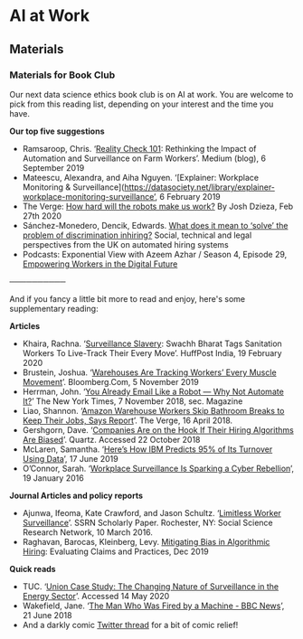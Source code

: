 AI at Work
==========

## Materials

### Materials for Book Club

Our next data science ethics book club is on AI at work. You are welcome to pick from this reading list, depending on your interest and the time you have.

**Our top five suggestions**

* Ramsaroop, Chris. ‘[Reality Check 101](https://points.datasociety.net/reality-check-101-c6e501c3b9a3): Rethinking the Impact of Automation and Surveillance on Farm Workers’. Medium (blog), 6 September 2019
* Mateescu, Alexandra, and Aiha Nguyen. ‘[Explainer: Workplace Monitoring & Surveillance](https://datasociety.net/library/explainer-workplace-monitoring-surveillance’, 6 February 2019
* The Verge: [How hard will the robots make us work?](https://www.theverge.com/2020/2/27/21155254/automation-robots-unemployment-jobs-vs-human-google-amazon) By Josh Dzieza, Feb 27th 2020
* Sánchez-Monedero, Dencik, Edwards. [What does it mean to ‘solve’ the problem of discrimination inhiring?](https://dl.acm.org/doi/pdf/10.1145/3351095.3372849) Social, technical and legal perspectives from the UK on automated hiring systems
* Podcasts: Exponential View with Azeem Azhar / Season 4, Episode 29, [Empowering Workers in the Digital Future](https://hbr.org/podcast/2020/05/empowering-workers-in-the-digital-future)

──────────

And if you fancy a little bit more to read and enjoy, here's some supplementary reading:

**Articles**

* Khaira, Rachna. ‘[Surveillance Slavery](https://www.huffingtonpost.in/entry/swacch-bharat-tags-sanitation-workers-to-live-track-their-every-move_in_5e4c98a9c5b6b0f6bff11f9b): Swachh Bharat Tags Sanitation Workers To Live-Track Their Every Move’. HuffPost India, 19 February 2020
* Brustein, Joshua. ‘[Warehouses Are Tracking Workers’ Every Muscle Movement](https://www.bloomberg.com/news/articles/2019-11-05/am-i-being-tracked-at-work-plenty-of-warehouse-workers-are)’. Bloomberg.Com, 5 November 2019
* Herrman, John. ‘[You Already Email Like a Robot — Why Not Automate It?](https://www.nytimes.com/2018/11/07/magazine/you-already-email-like-a-robot-why-not-automate-it.html)’ The New York Times, 7 November 2018, sec. Magazine
* Liao, Shannon. ‘[Amazon Warehouse Workers Skip Bathroom Breaks to Keep Their Jobs, Says Report](https://www.theverge.com/2018/4/16/17243026/amazon-warehouse-jobs-worker-conditions-bathroom-breaks)’. The Verge, 16 April 2018.
* Gershgorn, Dave. ‘[Companies Are on the Hook If Their Hiring Algorithms Are Biased](https://qz.com/1427621/companies-are-on-the-hook-if-their-hiring-algorithms-are-biased/)’. Quartz. Accessed 22 October 2018
* McLaren, Samantha. ‘[Here’s How IBM Predicts 95% of Its Turnover Using Data](https://business.linkedin.com/talent-solutions/blog/artificial-intelligence/2019/IBM-predicts-95-percent-of-turnover-using-AI-and-data)’, 17 June 2019
* O’Connor, Sarah. ‘[Workplace Surveillance Is Sparking a Cyber Rebellion](https://www.ft.com/content/8c52aff6-bdda-11e5-9fdb-87b8d15baec2)’, 19 January 2016

**Journal Articles and policy reports**

* Ajunwa, Ifeoma, Kate Crawford, and Jason Schultz. ‘[Limitless Worker Surveillance](https://papers.ssrn.com/abstract=2746211)’. SSRN Scholarly Paper. Rochester, NY: Social Science Research Network, 10 March 2016.
* Raghavan, Barocas, Kleinberg, Levy. [Mitigating Bias in Algorithmic Hiring](https://arxiv.org/pdf/1906.09208.pdf): Evaluating Claims and Practices, Dec 2019

**Quick reads**

* TUC. ‘[Union Case Study: The Changing Nature of Surveillance in the Energy Sector](https://www.tuc.org.uk/workplace-guidance/case-studies/union-case-study-changing-nature-surveillance-energy-sector)’. Accessed 14 May 2020
* Wakefield, Jane. ‘[The Man Who Was Fired by a Machine - BBC News](https://www.bbc.com/news/technology-44561838)’, 21 June 2018
* And a darkly comic [Twitter thread](https://twitter.com/kmlefranc/status/1221869659139366912) for a bit of comic relief!